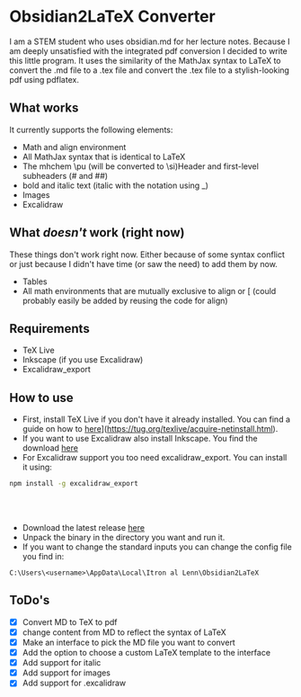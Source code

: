 # Obsidian2LaTeX Converter

I am a STEM student who uses obsidian.md for her lecture notes. Because I am deeply unsatisfied with the integrated pdf conversion I decided to write this little program.
It uses the similarity of the MathJax syntax to LaTeX to convert the .md file to a .tex file and convert the .tex file to a stylish-looking pdf using pdflatex.

## What works

It currently supports the following elements:

- Math and align environment
- All MathJax syntax that is identical to LaTeX
- The mhchem \pu (will be converted to \si)Header and first-level subheaders (# and ##)
- bold and italic text (italic with the notation using _)
- Images
- Excalidraw

## What _doesn't_ work (right now)

These things don't work right now. Either because of some syntax conflict or just because I didn't have time (or saw the need) to add them by now.
- Tables
- All math environments that are mutually exclusive to align or \[ (could probably easily be added by reusing the code for align)

## Requirements

- TeX Live
- Inkscape (if you use Excalidraw)
- Excalidraw_export

## How to use

- First, install TeX Live if you don't have it already installed. You can find a guide on how to [here](https://tug.org/texlive/acquire-netinstall.html)](https://tug.org/texlive/acquire-netinstall.html).
- If you want to use Excalidraw also install Inkscape. You find the download [here](https://inkscape.org/release/)
- For Excalidraw support you too need excalidraw_export. You can install it using:

```cmd
npm install -g excalidraw_export
```

<br><br>

- Download the latest release [here](https://github.com/Itron-al-Lenn/Obsidian2LaTeX/releases)
- Unpack the binary in the directory you want and run it.
- If you want to change the standard inputs you can change the config file you find in:

```path
C:\Users\<username>\AppData\Local\Itron al Lenn\Obsidian2LaTeX
```

## ToDo's

- [x] Convert MD to TeX to pdf
- [X] change content from MD to reflect the syntax of LaTeX
- [X] Make an interface to pick the MD file you want to convert
- [X] Add the option to choose a custom LaTeX template to the interface
- [X] Add support for italic
- [X] Add support for images
- [X] Add support for .excalidraw
